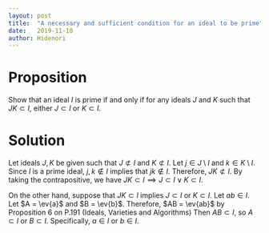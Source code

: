 ```yaml
---
layout: post
title:  "A necessary and sufficient condition for an ideal to be prime"
date:   2019-11-10
author: Hidenori
---
```


# Proposition
Show that an ideal $I$ is prime if and only if for any ideals $J$ and $K$ such that $JK \subset I$, either $J \subset I$ or $K \subset I$.

# Solution
Let ideals $J, K$ be given such that $J \not\subset I$ and $K \not\subset I$.
Let $j \in J \setminus I$ and $k \in K \setminus I$.
Since $I$ is a prime ideal, $j, k \notin I$ implies that $jk \notin I$.
Therefore, $JK \not\subset I$.
By taking the contrapositive, we have $JK \subset I \implies J \subset I \lor K \subset I$.

On the other hand, suppose that $JK \subset I$ implies $J \subset I$ or $K \subset I$.
Let $ab \in I$.
Let $A = \ev{a}$ and $B = \ev{b}$.
Therefore, $AB = \ev{ab}$ by Proposition 6 on P.191 (Ideals, Varieties and Algorithms)
Then $AB \subset I$, so $A \subset I$ or $B \subset I$.
Specifically, $a \in I$ or $b \in I$.
